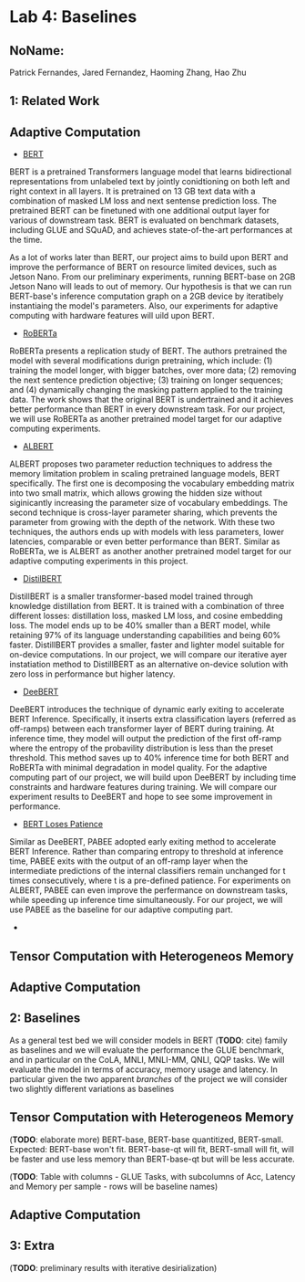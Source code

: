Lab 4: Baselines
===
NoName:
---
Patrick Fernandes, Jared Fernandez, Haoming Zhang, Hao Zhu

1: Related Work
----
## Adaptive Computation

- [BERT](https://arxiv.org/pdf/1810.04805.pdf)

BERT is a pretrained Transformers language model that learns bidirectional representations from unlabeled text by jointly conidtioning on both left and right context in all layers. It is pretrained on  13 GB text data with a combination of masked LM loss and next sentense prediction loss. The pretrained BERT can be finetuned with one additional output layer for various of downstream task. BERT is evaluated on benchmark datasets, including GLUE and SQuAD, and achieves state-of-the-art performances at the time. 

As a lot of works later than BERT, our project aims to build upon BERT and improve the performance of BERT on resource limited devices, such as Jetson Nano. From our preliminary experiments, running BERT-base on 2GB Jetson Nano will leads to out of memory. Our hypothesis is that we can run BERT-base's inference computation graph on a 2GB device by iteratibely instantiaing the model's parameters. Also, our experiments for adaptive computing with hardware features will uild upon BERT.

- [RoBERTa](https://arxiv.org/pdf/1907.11692.pdf)

RoBERTa presents a replication study of BERT. The authors pretrained the model with several modifications durign pretraining, which include:  (1) training the model longer, with bigger batches, over more data; (2) removing the next sentence prediction objective; (3) training on longer sequences; and (4) dynamically changing the masking pattern applied to the training data. The work shows that the original BERT is undertrained and it achieves better performance than BERT in every downstream task. For our project, we will use RoBERTa as another pretrained model target for our adaptive computing experiments. 

- [ALBERT](https://arxiv.org/pdf/1909.11942.pdf)

ALBERT proposes two parameter reduction techniques to address the memory limitation problem in scaling pretrained language models, BERT specifically. The first one is decomposing the vocabulary embedding matrix into two small matrix, which allows growing the hidden size without siginicantly increasing the parameter size of vocabulary embeddings. The second technique is cross-layer parameter sharing, which prevents the parameter from growing with the depth of the network. With these two techniques, the authors ends up with models with less parameters, lower latencies, comparable or even better performance than BERT. Similar as RoBERTa, we is ALBERT as another another pretrained model target for our adaptive computing experiments in this project.

- [DistilBERT](https://arxiv.org/pdf/1910.01108.pdf)

DistillBERT is a smaller transformer-based model trained through knowledge distillation from BERT. It is trained with a combination of three different losses: distillation loss, masked LM loss, and cosine embedding loss. The model ends up to be 40% smaller than a BERT model, while  retaining 97% of its language understanding capabilities and being 60% faster. DistillBERT provides a smaller, faster and lighter model suitable for on-device computations. In our project, we will compare our iterative ayer instatiation method to DistillBERT as an alternative on-device solution with zero loss in performance but higher latency. 


- [DeeBERT](https://aclanthology.org/2020.acl-main.204.pdf)

DeeBERT introduces the technique of dynamic early exiting to accelerate BERT Inference. Specifically, it inserts extra classification layers (referred as off-ramps) between each transformer layer of BERT during training. At inference time, they model will output the prediction of the first off-ramp where the entropy of the probavility distribution is less than the preset threshold. This method saves up to 40% inference time for both BERT and RoBERTa with minimal degradation in model quality. For the adaptive computing part of our project, we will build upon DeeBERT by including time constraints and hardware features during training. We will compare our experiment results to DeeBERT and hope to see some improvement in performance.

- [BERT Loses Patience](https://arxiv.org/pdf/2006.04152.pdf)

Similar as DeeBERT, PABEE adopted early exiting method to accelerate BERT Inference. Rather than comparing entropy to threshold at inference time, PABEE exits with the output of an off-ramp layer when the intermediate predictions of the internal classifiers remain unchanged for t times consecutively, where t is a pre-defined patience. For experiments on ALBERT, PABEE can even improve the perfermance on downstream tasks, while speeding up inference time simultaneously. For our project, we will use PABEE as the baseline for our adaptive computing part.

- 

## Tensor Computation with Heterogeneos Memory

## Adaptive Computation

2: Baselines
----

As a general test bed we will consider models in BERT (**TODO**: cite) family as baselines and we will evaluate the performance the GLUE benchmark, and in particular on the CoLA, MNLI, MNLI-MM, QNLI, QQP tasks. We will evaluate the model in terms of accuracy, memory usage and latency.
In particular given the two apparent *branches* of the project we will consider two slightly different variations as baselines

## Tensor Computation with Heterogeneos Memory

(**TODO**: elaborate more) BERT-base, BERT-base quantitized, BERT-small. Expected: BERT-base won't fit. BERT-base-qt will fit, BERT-small will fit, will be faster and use less memory than BERT-base-qt but will be less accurate. 

(**TODO**: Table with columns - GLUE Tasks, with subcolumns of Acc, Latency and Memory per sample - rows will be baseline names) 

## Adaptive Computation

3: Extra
----
(**TODO**: preliminary results with iterative desirialization)

